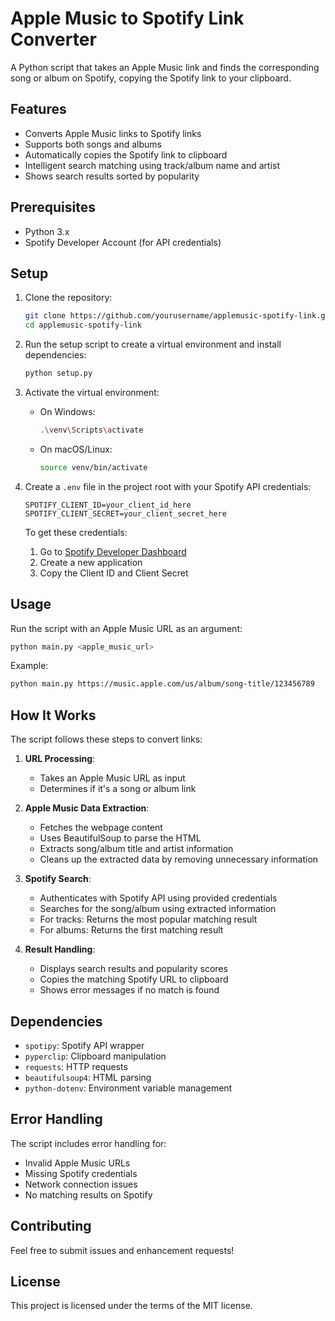 # Apple Music to Spotify Link Converter

A Python script that takes an Apple Music link and finds the corresponding song or album on Spotify, copying the Spotify link to your clipboard.

## Features

- Converts Apple Music links to Spotify links
- Supports both songs and albums
- Automatically copies the Spotify link to clipboard
- Intelligent search matching using track/album name and artist
- Shows search results sorted by popularity

## Prerequisites

- Python 3.x
- Spotify Developer Account (for API credentials)

## Setup

1. Clone the repository:
   ```bash
   git clone https://github.com/yourusername/applemusic-spotify-link.git
   cd applemusic-spotify-link
   ```

2. Run the setup script to create a virtual environment and install dependencies:
   ```bash
   python setup.py
   ```

3. Activate the virtual environment:
   - On Windows:
     ```bash
     .\venv\Scripts\activate
     ```
   - On macOS/Linux:
     ```bash
     source venv/bin/activate
     ```

4. Create a `.env` file in the project root with your Spotify API credentials:
   ```
   SPOTIFY_CLIENT_ID=your_client_id_here
   SPOTIFY_CLIENT_SECRET=your_client_secret_here
   ```

   To get these credentials:
   1. Go to [Spotify Developer Dashboard](https://developer.spotify.com/dashboard)
   2. Create a new application
   3. Copy the Client ID and Client Secret

## Usage

Run the script with an Apple Music URL as an argument:

```bash
python main.py <apple_music_url>
```

Example:
```bash
python main.py https://music.apple.com/us/album/song-title/123456789
```

## How It Works

The script follows these steps to convert links:

1. **URL Processing**:
   - Takes an Apple Music URL as input
   - Determines if it's a song or album link

2. **Apple Music Data Extraction**:
   - Fetches the webpage content
   - Uses BeautifulSoup to parse the HTML
   - Extracts song/album title and artist information
   - Cleans up the extracted data by removing unnecessary information

3. **Spotify Search**:
   - Authenticates with Spotify API using provided credentials
   - Searches for the song/album using extracted information
   - For tracks: Returns the most popular matching result
   - For albums: Returns the first matching result

4. **Result Handling**:
   - Displays search results and popularity scores
   - Copies the matching Spotify URL to clipboard
   - Shows error messages if no match is found

## Dependencies

- `spotipy`: Spotify API wrapper
- `pyperclip`: Clipboard manipulation
- `requests`: HTTP requests
- `beautifulsoup4`: HTML parsing
- `python-dotenv`: Environment variable management

## Error Handling

The script includes error handling for:
- Invalid Apple Music URLs
- Missing Spotify credentials
- Network connection issues
- No matching results on Spotify

## Contributing

Feel free to submit issues and enhancement requests!

## License

This project is licensed under the terms of the MIT license.
